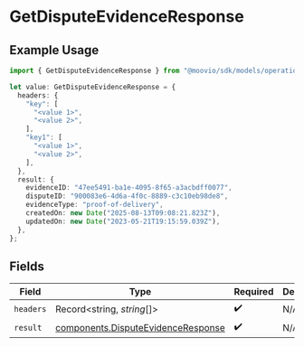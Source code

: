 # GetDisputeEvidenceResponse

## Example Usage

```typescript
import { GetDisputeEvidenceResponse } from "@moovio/sdk/models/operations";

let value: GetDisputeEvidenceResponse = {
  headers: {
    "key": [
      "<value 1>",
      "<value 2>",
    ],
    "key1": [
      "<value 1>",
      "<value 2>",
    ],
  },
  result: {
    evidenceID: "47ee5491-ba1e-4095-8f65-a3acbdff0077",
    disputeID: "900083e6-4d6a-4f0c-8889-c3c10eb98de8",
    evidenceType: "proof-of-delivery",
    createdOn: new Date("2025-08-13T09:08:21.823Z"),
    updatedOn: new Date("2023-05-21T19:15:59.039Z"),
  },
};
```

## Fields

| Field                                                                                    | Type                                                                                     | Required                                                                                 | Description                                                                              |
| ---------------------------------------------------------------------------------------- | ---------------------------------------------------------------------------------------- | ---------------------------------------------------------------------------------------- | ---------------------------------------------------------------------------------------- |
| `headers`                                                                                | Record<string, *string*[]>                                                               | :heavy_check_mark:                                                                       | N/A                                                                                      |
| `result`                                                                                 | [components.DisputeEvidenceResponse](../../models/components/disputeevidenceresponse.md) | :heavy_check_mark:                                                                       | N/A                                                                                      |